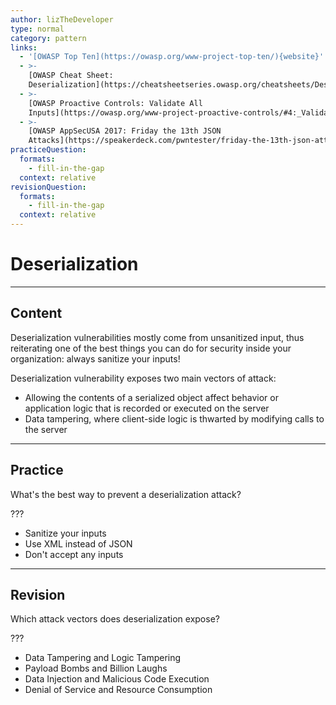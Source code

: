 ```yaml
---
author: lizTheDeveloper
type: normal
category: pattern
links:
  - '[OWASP Top Ten](https://owasp.org/www-project-top-ten/){website}'
  - >-
    [OWASP Cheat Sheet:
    Deserialization](https://cheatsheetseries.owasp.org/cheatsheets/Deserialization_Cheat_Sheet.html){website}
  - >-
    [OWASP Proactive Controls: Validate All
    Inputs](https://owasp.org/www-project-proactive-controls/#4:_Validate_All_Inputs){website}
  - >-
    [OWASP AppSecUSA 2017: Friday the 13th JSON
    Attacks](https://speakerdeck.com/pwntester/friday-the-13th-json-attacks){website}
practiceQuestion:
  formats:
    - fill-in-the-gap
  context: relative
revisionQuestion:
  formats:
    - fill-in-the-gap
  context: relative
---
```


# Deserialization


---

## Content

Deserialization vulnerabilities mostly come from unsanitized input, thus reiterating one of the best things you can do for security inside your organization: always sanitize your inputs!

Deserialization vulnerability exposes two main vectors of attack:

- Allowing the contents of a serialized object affect behavior or application logic that is recorded or executed on the server
- Data tampering, where client-side logic is thwarted by modifying calls to the server


---

## Practice

What's the best way to prevent a deserialization attack?

???

- Sanitize your inputs
- Use XML instead of JSON
- Don't accept any inputs


---

## Revision

Which attack vectors does deserialization expose?

???

- Data Tampering and Logic Tampering
- Payload Bombs and Billion Laughs
- Data Injection and Malicious Code Execution
- Denial of Service and Resource Consumption
